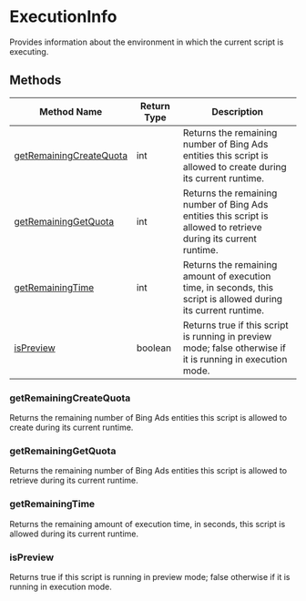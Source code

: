 # ExecutionInfo
Provides information about the environment in which the current script is executing.

## Methods
|Method Name|Return Type|Description|
|-|-|-
[getRemainingCreateQuota](#getremainingcreatequota)|int|Returns the remaining number of Bing Ads entities this script is allowed to create during its current runtime.<br />
[getRemainingGetQuota](#getremaininggetquota)|int|Returns the remaining number of Bing Ads entities this script is allowed to retrieve during its current runtime.<br />
[getRemainingTime](#getremainingtime)|int|Returns the remaining amount of execution time, in seconds, this script is allowed during its current runtime.<br />
[isPreview](#ispreview)|boolean|Returns true if this script is running in preview mode; false otherwise if it is running in execution mode. <br />

### <a name="getremainingcreatequota"></a>getRemainingCreateQuota
Returns the remaining number of Bing Ads entities this script is allowed to create during its current runtime.


### <a name="getremaininggetquota"></a>getRemainingGetQuota
Returns the remaining number of Bing Ads entities this script is allowed to retrieve during its current runtime.


### <a name="getremainingtime"></a>getRemainingTime
Returns the remaining amount of execution time, in seconds, this script is allowed during its current runtime.


### <a name="ispreview"></a>isPreview
Returns true if this script is running in preview mode; false otherwise if it is running in execution mode. 


